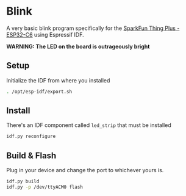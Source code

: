 # Blink

A very basic blink program specifically for the [SparkFun Thing Plus - ESP32-C6](https://www.sparkfun.com/products/22924) using Espressif IDF.

__WARNING: The LED on the board is outrageously bright__

## Setup

Initialize the IDF from where you installed

```bash
. /opt/esp-idf/export.sh 
```

## Install

There's an IDF component called `led_strip` that must be installed

```bash
idf.py reconfigure
```

## Build & Flash

Plug in your device and change the port to whichever yours is.

```bash
idf.py build
idf.py -p /dev/ttyACM0 flash
```

